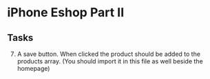 # iPhone Eshop Part II

<!-- Based on the eshop you have already constructed, implement the following: -->

## Tasks

<!-- 1. Refactor your code from part I* in order to make it possible to add a router and the following menu: -->
   <!-- 1. Home - redirects to home page -->
   <!-- 2. Contact us - link to the contact page -->
   <!-- 3. Add new product - link to the new product page -->
<!-- 2. Create a contact page. It should contain a form with the following fields: -->
   <!-- 1. Name -->
   <!-- 2. A select element or radio group so the user can select salutation. Values:
      1. Mr.
      2. Ms.
      3. Other -->
   <!-- 3. email -->
   <!-- 4. A select element so the user can select the department that should receive the message. The available topics should be:
      1. Sales 
      2. Marketing
      3. Warehouse
      4. Order -->
   <!-- 5. A Subject field -->
   <!-- 6. A message textarea -->
   <!-- 7. A send button -->
   <!-- 8. When the user clicks the send button, you should render a 'thank you' modal window containing the information that the user has entered along with a 'thank you' message  -->
<!-- 3. Create an add product page that contains the following fields: -->
   <!-- 1. Product name -->
   <!-- 2. Product description (textarea) -->
   <!-- 3. Product Price -->
   <!-- 4. Product category - A select element with the following options: -->
   <!-- 1. Mobile phone -->
   <!-- 2. Mobile accessory -->
   <!-- 3. Smartwatch -->
   <!-- 5. A checkbox that when checked indicates that the product is featured -->
   <!-- 6. Product available colors - that is the colors that the product may available in. it could be available in more that one colors. It needs to be a check box group with the following options: -->
   <!-- 1. Pink -->
   <!-- 2. Red -->
   <!-- 3. Black -->
   <!-- 4. Sky blue -->
   <!-- 5. White -->
   <!-- 6. Golden -->
   7. A save button. When clicked the product should be added to the products array. (You should import it in this file as well beside the homepage)



<!-- * If the code from part I is not available that just create a header with menu items and implement the tasks as described here. -->